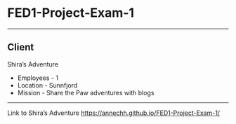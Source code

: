 # FED1-Project-Exam-1
---
Client
---
Shira’s Adventure
- Employees - 1
- Location - Sunnfjord
- Mission - Share the Paw adventures with blogs
---

Link to Shira’s Adventure
https://annechh.github.io/FED1-Project-Exam-1/


